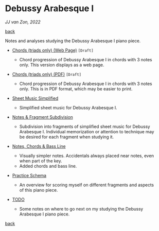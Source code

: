 Debussy Arabesque Ⅰ
===================

*JJ van Zon, 2022*

[back](../README.md)

Notes and analyses studying the Debussy Arabesque Ⅰ piano piece.

- [Chords (triads only) (Web Page)](debussy-arabesque-1-chords-triads-only.md) `[Draft]`

    - Chord progression of Debussy Arabesque Ⅰ in chords with 3 notes only. This version displays as a web page.

- [Chords (triads only) (PDF)](debussy-arabesque-1-chords-triads-only.pdf) `[Draft]`

    - Chord progression of Debussy Arabesque Ⅰ in chords with 3 notes only. This is in PDF format, which may be easier to print.

- [Sheet Music Simplified](sheet-music-simplified/README.md)

    - Simplified sheet music for Debussy Arabesque Ⅰ.

- [Notes & Fragment Subdivision](notes-fragment-subdivision/README.md)

    - Subdivision into fragments of simplified sheet music for Debussy Arabesque Ⅰ. Individual memorization or attention to technique may be desired for each fragment when studying it.

- [Notes, Chords & Bass Line](notes-chords-bass-line/README.md)

    - Visually simpler notes. Accidentals always placed near notes, even when part of the key.  
    - Added chords and bass line.

- [Practice Schema](debussy-arabesque-1-practice-schema.md)

    - An overview for scoring myself on different fragments and aspects of this piano piece.

- [TODO](debussy-arabesque-1-todo.md)

    - Some notes on where to go next on my studying the Debussy Arabesque Ⅰ piano piece.

[back](../README.md)